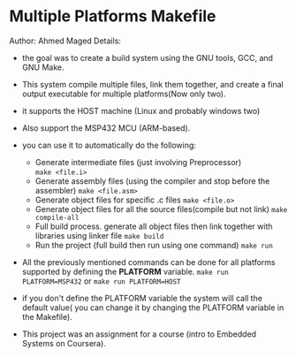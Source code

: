 Multiple Platforms Makefile
===========================
Author: Ahmed Maged
Details: 
* the goal was to create a build system using the GNU tools, GCC, and GNU Make. 
* This system compile multiple files, link them together, and create a final output executable for multiple platforms(Now only two). 
* it supports the HOST machine (Linux and probably windows two)
* Also support the MSP432 MCU (ARM-based).

* you can use it to automatically do the following:
  * Generate intermediate files (just involving Preprocessor)  
        ```make <file.i>```
  * Generate assembly files (using the compiler and stop before the assembler) 
        ```make <file.asm>```
  * Generate object files for specific .c files 
        ```make <file.o>```
  * Generate object files for all the source files(compile but not link)
        ```make compile-all```
  * Full build process. generate all object files then link together with libraries using linker file
        ```make build```
  * Run the project (full build then run using one command)
        ```make run```

- All the previously mentioned commands can be done for all platforms supported by defining the **PLATFORM** variable.
    ```make run PLATFORM=MSP432```
    or
    ```make run PLATFORM=HOST```
* if you don't define the PLATFORM variable the system will call the default value( you can change it by changing the PLATFORM variable in the Makefile). 

* This project was an assignment for a course (intro to Embedded Systems on Coursera).




